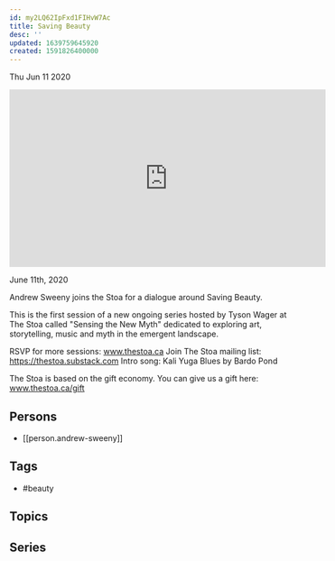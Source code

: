 ```yaml
---
id: my2LQ62IpFxd1FIHvW7Ac
title: Saving Beauty
desc: ''
updated: 1639759645920
created: 1591826400000
---
```





Thu Jun 11 2020

<iframe width="560" height="315" src="https://www.youtube.com/embed/9SEQ_XOA3N4" title="Saving Beauty w/ Andrew Sweeny" frameborder="0" allow="accelerometer; autoplay; clipboard-write; encrypted-media; gyroscope; picture-in-picture" allowfullscreen ></iframe>

June 11th, 2020

Andrew Sweeny joins the Stoa for a dialogue around Saving Beauty.

This is the first session of a new ongoing series hosted by Tyson Wager at The Stoa called "Sensing the New Myth" dedicated to exploring art, storytelling, music and myth in the emergent landscape.

RSVP for more sessions: www.thestoa.ca
Join The Stoa mailing list: https://thestoa.substack.com
Intro song: Kali Yuga Blues by Bardo Pond

The Stoa is based on the gift economy. You can give us a gift here: www.thestoa.ca/gift

## Persons

- [[person.andrew-sweeny]]

## Tags

- #beauty

## Topics



## Series



